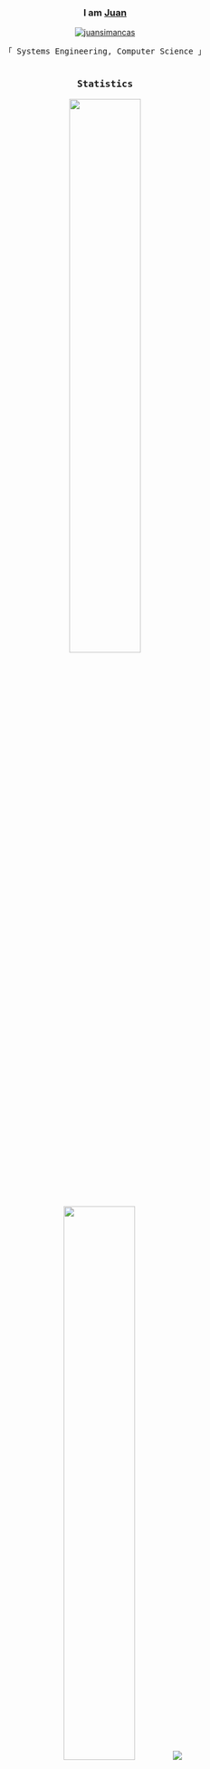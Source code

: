 <h3 align="center">
    <p> I am
        <b><a target="_blank" href="">Juan</a></b>
    </p>
</h3>

<p align="center"> 
  <a href="https://linkedin.com/in/juan-simancas" target="_blank">
  <img src="https://img.shields.io/badge/LinkedIn-0077B5?style=for-the-badge&logo=linkedin&logoColor=white&color=purple" alt="juansimancas"/>
 </a></p>

<p align="center"> 
  <samp>
    「 Systems Engineering, Computer Science</b> 」
    <br>
    <br>
  </samp>
</p>

<h3 align="center">
        <samp> Statistics
        </samp>
</h3>

<p align="center">
  <img height="50%" width="auto" src ="https://github-readme-stats.vercel.app/api?username=ginozza&show_icons=true&count_private=true&theme=material-palenight&hide_border=true&hide=issues,contribs&bg_color=00000000">
  <img height="50%" width="auto" src ="https://github-readme-stats.vercel.app/api/top-langs/?username=ginozza&layout=compact&hide_border=true&theme=material-palenight&bg_color=00000000&langs_count=6">
  <img src ="https://github-readme-streak-stats.herokuapp.com?user=ginozza&theme=material-palenight&hide_border=true&background=FFFFFF00">
</p>
